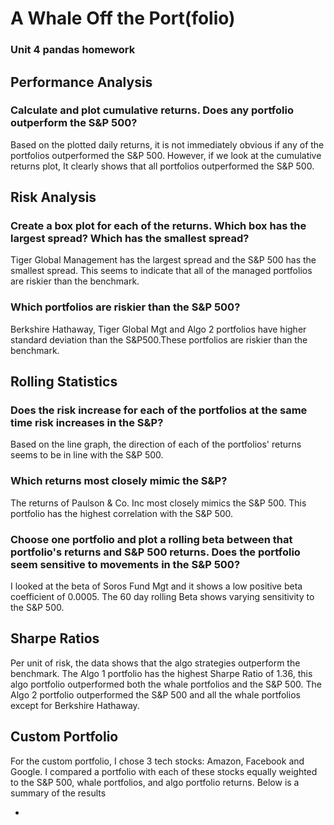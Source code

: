 # A Whale Off the Port(folio)
### Unit 4 pandas homework

## Performance Analysis

### Calculate and plot cumulative returns. Does any portfolio outperform the S&P 500?

Based on the plotted daily returns, it is not immediately obvious if any of the portfolios outperformed the S&P 500. However, if we look at the cumulative returns plot, It clearly shows that all portfolios outperformed the S&P 500.

## Risk Analysis

### Create a box plot for each of the returns. Which box has the largest spread? Which has the smallest spread?

Tiger Global Management has the largest spread and the S&P 500 has the smallest spread. This seems to indicate that all of the managed portfolios are riskier than the benchmark.

### Which portfolios are riskier than the S&P 500?

Berkshire Hathaway, Tiger Global Mgt and Algo 2 portfolios have higher standard deviation than the S&P500.These portfolios are riskier than the benchmark.

## Rolling Statistics

### Does the risk increase for each of the portfolios at the same time risk increases in the S&P?

Based on the line graph, the direction of each of the portfolios' returns seems to be in line with the S&P 500.

### Which returns most closely mimic the S&P?

The returns of Paulson & Co. Inc most closely mimics the S&P 500. This portfolio has the highest correlation with the S&P 500.

### Choose one portfolio and plot a rolling beta between that portfolio's returns and S&P 500 returns. Does the portfolio seem sensitive to movements in the S&P 500?

I looked at the beta of Soros Fund Mgt and it shows a low positive beta coefficient of 0.0005. The 60 day rolling Beta shows varying sensitivity to the S&P 500. 


## Sharpe Ratios

Per unit of risk, the data shows that the algo strategies outperform the benchmark. The Algo 1 portfolio has the highest Sharpe Ratio of 1.36, this algo portfolio outperformed both the whale portfolios and the S&P 500. The Algo 2 portfolio outperformed the S&P 500 and all the whale portfolios except for Berkshire Hathaway.

## Custom Portfolio

For the custom portfolio, I chose 3 tech stocks: Amazon, Facebook and Google. I compared a portfolio with each of these stocks equally weighted to the S&P 500, whale portfolios, and algo portfolio returns. Below is a summary of the results

- 